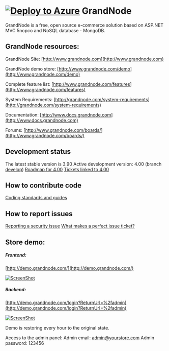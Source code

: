 [![Deploy to Azure](http://azuredeploy.net/deploybutton.png)](https://azuredeploy.net/)
﻿GrandNode
===========
GrandNode is a free, open source e-commerce solution based on ASP.NET MVC 5nopco and NoSQL database - MongoDB. 


## GrandNode resources: ##

GrandNode Site: [http://www.grandnode.com](http://www.grandnode.com)

GrandNode demo store: [http://www.grandnode.com/demo](http://www.grandnode.com/demo)

Complete feature list: [http://www.grandnode.com/features](http://www.grandnode.com/features)

System Requirements: [http://grandnode.com/system-requirements](http://grandnode.com/system-requirements)

Documentation: [http://www.docs.grandnode.com](http://www.docs.grandnode.com)

Forums: [http://www.grandnode.com/boards/](http://www.grandnode.com/boards/)

## Development status ## 

The latest stable version is 3.90
Active development version: 4.00 (branch [develop](https://github.com/grandnode/grandnode/tree/develop))
[Roadmap for 4.00](https://github.com/grandnode/grandnode/milestone/1)
[Tickets linked to 4.00](https://github.com/grandnode/grandnode/issues)

## How to contribute code ##

[Coding standards and guides](http://docs.grandnode.com/display/grandnode/Developer+Guide)

## How to report issues ##

[Reporting a security issue](https://github.com/grandnode/grandnode/issues)
[What makes a perfect issue ticket?](https://grandnode.com/boards/topic/4/how-to-report-a-bug)

## Store demo: ##

##### Frontend:
[http://demo.grandnode.com/](http://demo.grandnode.com/)

[![ScreenShot](http://grandnode.com/Content/Images/uploaded/grandbootstrap.png)](http://demo.grandnode.com/)

##### Backend:
[http://demo.grandnode.com/login?ReturnUrl=%2fadmin](http://demo.grandnode.com/login?ReturnUrl=%2fadmin)

[![ScreenShot](http://grandnode.com/Content/Images/uploaded/adminpanel.jpg)](http://demo.grandnode.com/login?ReturnUrl=%2fadmin)

Demo is restoring every hour to the original state.

Access to the admin panel:
Admin email: admin@yourstore.com
Admin password: 123456
